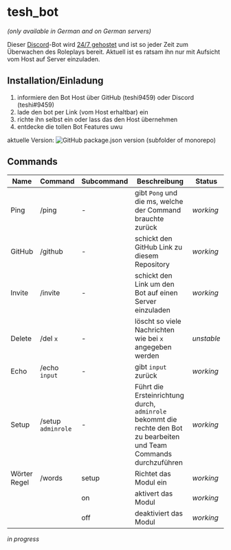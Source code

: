 # tesh_bot
*(only available in German and on German servers)*

Dieser [Discord](https://discord.com/)-Bot wird
[24/7 gehostet](https://something.host/en/) und ist so jeder Zeit zum Überwachen des Roleplays bereit.
Aktuell ist es ratsam ihn nur mit Aufsicht vom Host auf Server einzuladen.
## Installation/Einladung
1. informiere den Bot Host über GitHub (teshi9459) oder Discord (teshi#9459)
2. lade den bot per Link (vom Host erhaltbar) ein
3. richte ihn selbst ein oder lass das den Host übernehmen
4. entdecke die tollen Bot Features uwu

aktuelle Version: ![GitHub package.json version (subfolder of monorepo)](https://img.shields.io/github/package-json/v/teshi9459/tesh_bot?color=aaeeff&label=Ver&logo=github&style=for-the-badge)

## Commands
Name | Command | Subcommand | Beschreibung | Status
---|---|---|---|---
Ping | /ping | - | gibt `Pong` und die ms, welche der Command brauchte zurück | _working_
GitHub |  /github | - | schickt den GitHub Link zu diesem Repository | _working_
Invite | /invite | - | schickt den Link um den Bot auf einen  Server einzuladen |  _working_
Delete | /del ` x ` | - | löscht so viele Nachrichten wie bei ` x ` angegeben werden | _unstable_
Echo | /echo ` input ` | - | gibt ` input ` zurück | _working_
Setup  | /setup ` adminrole `  | - | Führt die Ersteinrichtung durch, ` adminrole ` bekommt die rechte den Bot zu bearbeiten und Team Commands durchzuführen| _working_
Wörter Regel  | /words | setup | Richtet das Modul ein | _working_
|  |   | on | aktivert das Modul | _working_
| |   | off | deaktiviert das Modul | _working_



*in progress*